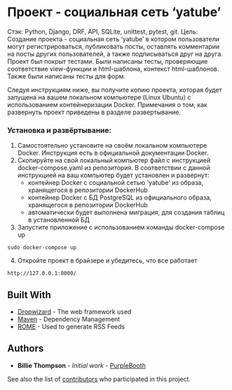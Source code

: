 # Проект - социальная сеть ‘yatube’

Стэк: Python, Django, DRF, API, SQLite, unittest, pytest, git.
Цель: Создание проекта - социальная сеть ‘yatube’ в котором пользователи могут регистрироваться, публиковать посты, оставлять комментарии на посты других пользователей, а также подписываться друг на друга. Проект был покрыт тестами. Были написаны тесты, проверяющие соответствие view-функции и html-шаблона, контекст html-шаблонов. Также были написаны тесты для форм.

Следуя инструкциям ниже, вы получите копию проекта, которая будет запущена на вашем локальном компьютере (Linux Ubuntu) с использованием контейнеризации Docker. Примечания о том, как развернуть проект приведены в разделе развертывание.

### Установка и развёртывание:

1. Самостоятельно установите на своём локальном компьютере Docker. Инструкция есть в официальной документации Docker.
2. Скопируйте на свой локальный компьютер файл с инструкцией docker-compose.yaml из репозитория. В соответствии с данной инструкцией на ваш компьютер будет установлен и развернут:
   - контейнер Docker с социальной сетью 'yatube' из образа, хранящегося в репозитории DockerHub
   - контейнер Docker с БД PostgreSQL из официального образа, хранящегося в репозитории DockerHub
   - автоматически будет выполнена миграция, для создания таблиц в установленной БД
3. Запустите приложение с использованием команды docker-compose up

```
sudo docker-compose up
```
4. Откройте проект в брайзере и убедитесь, что все работает
   
```
http://127.0.0.1:8000/
```

## Built With

* [Dropwizard](http://www.dropwizard.io/1.0.2/docs/) - The web framework used
* [Maven](https://maven.apache.org/) - Dependency Management
* [ROME](https://rometools.github.io/rome/) - Used to generate RSS Feeds

## Authors

* **Billie Thompson** - *Initial work* - [PurpleBooth](https://github.com/PurpleBooth)

See also the list of [contributors](https://github.com/your/project/contributors) who participated in this project.

